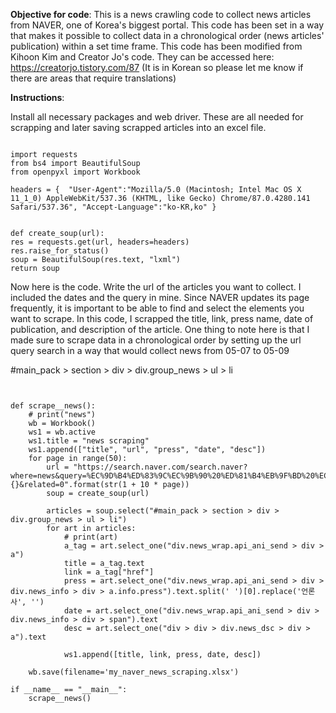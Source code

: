 **Objective for code**: This is a news crawling code to collect news articles from NAVER, one of Korea's biggest portal. This code has been set in a way that makes it possible to collect data in a chronological order (news articles' publication) within a set time frame. This code has been modified from Kihoon Kim and Creator Jo's code. They can be accessed here: https://creatorjo.tistory.com/87 (It is in Korean so please let me know if there are areas that require translations)


**Instructions**:

Install all necessary packages and web driver. These are all needed for scrapping and later saving scrapped articles into an excel file.

```

import requests
from bs4 import BeautifulSoup
from openpyxl import Workbook

headers = {  "User-Agent":"Mozilla/5.0 (Macintosh; Intel Mac OS X 11_1_0) AppleWebKit/537.36 (KHTML, like Gecko) Chrome/87.0.4280.141 Safari/537.36", "Accept-Language":"ko-KR,ko" }


def create_soup(url):
res = requests.get(url, headers=headers)
res.raise_for_status()
soup = BeautifulSoup(res.text, "lxml")
return soup

```

Now here is the code. Write the url of the articles you want to collect. I included the dates and the query in mine. Since NAVER updates its page frequently, it is important to be able to find and select the elements you want to scrape. In this code, I scrapped the title, link, press name, date of publication, and description of the article. One thing to note here is that I made sure to scrape data in a chronological order by setting up the url query search in a way that would collect news from 05-07 to 05-09

#main_pack > section > div > div.group_news > ul > li

```


def scrape__news():
    # print("news")
    wb = Workbook()
    ws1 = wb.active
    ws1.title = "news scraping"
    ws1.append(["title", "url", "press", "date", "desc"])
    for page in range(50):
        url = "https://search.naver.com/search.naver?where=news&query=%EC%9D%B4%ED%83%9C%EC%9B%90%20%ED%81%B4%EB%9F%BD%20%EC%BD%94%EB%A1%9C%EB%82%98&sm=tab_opt&sort=0&photo=0&field=0&reporter_article=&pd=3&ds=2020.05.07&de=2020.05.07&docid=&nso=so%3Ar%2Cp%3Afrom20200507to20200509%2Ca%3Aall&mynews=0&refresh_start={}&related=0".format(str(1 + 10 * page))
        soup = create_soup(url)

        articles = soup.select("#main_pack > section > div > div.group_news > ul > li")
        for art in articles:
            # print(art)
            a_tag = art.select_one("div.news_wrap.api_ani_send > div > a")
            title = a_tag.text
            link = a_tag["href"]
            press = art.select_one("div.news_wrap.api_ani_send > div > div.news_info > div > a.info.press").text.split(' ')[0].replace('언론사', '')
            date = art.select_one("div.news_wrap.api_ani_send > div > div.news_info > div > span").text
            desc = art.select_one("div > div > div.news_dsc > div > a").text

            ws1.append([title, link, press, date, desc])

    wb.save(filename='my_naver_news_scraping.xlsx')

if __name__ == "__main__":
    scrape__news()

```
